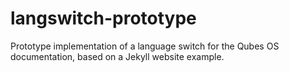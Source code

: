# langswitch-prototype
Prototype implementation of a language switch for the Qubes OS documentation, based on a Jekyll website example.
